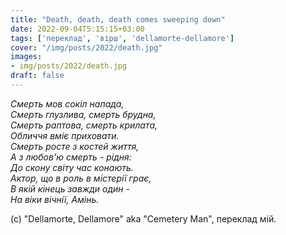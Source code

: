 ```yaml
---
title: "Death, death, death comes sweeping down"
date: 2022-09-04T5:15:15+03:00
tags: ['переклад', 'вірш', 'dellamorte-dellamore']
cover: "/img/posts/2022/death.jpg"
images:
- img/posts/2022/death.jpg
draft: false
---
```

_Смерть мов сокіл напада,\
Смерть глузлива, смерть брудна,\
Смерть раптова, смерть крилата,\
Обличчя вміє приховати.\
Смерть росте з костей життя,\
А з любов'ю смерть - рідня:\
До скону світу час конають.\
Актор, що в роль в містерії грає,\
В якій кінець завжди один -\
На віки вічнії, Амінь._

(c) "Dellamorte, Dellamore" aka "Cemetery Man", переклад мій.